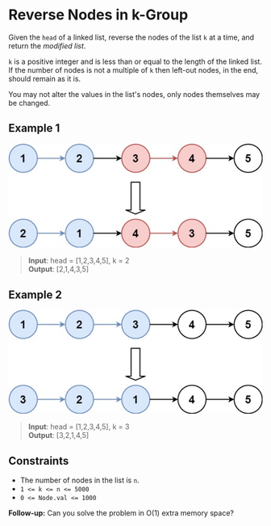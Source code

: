 # Reverse Nodes in k-Group

Given the `head` of a linked list, reverse the nodes of the list `k` at a time, and return the *modified list*.

`k` is a positive integer and is less than or equal to the length of the linked list. If the number of nodes is not a
multiple of `k` then left-out nodes, in the end, should remain as it is.

You may not alter the values in the list's nodes, only nodes themselves may be changed.

## Example 1

![example1](assets/reverse_ex1.jpg)

> **Input**: head = [1,2,3,4,5], k = 2  
> **Output**: [2,1,4,3,5]

## Example 2

![example2](assets/reverse_ex2.jpg)

> **Input**: head = [1,2,3,4,5], k = 3  
> **Output**: [3,2,1,4,5]

## Constraints

- The number of nodes in the list is `n`.
- `1 <= k <= n <= 5000`
- `0 <= Node.val <= 1000`

**Follow-up:** Can you solve the problem in O(1) extra memory space?
